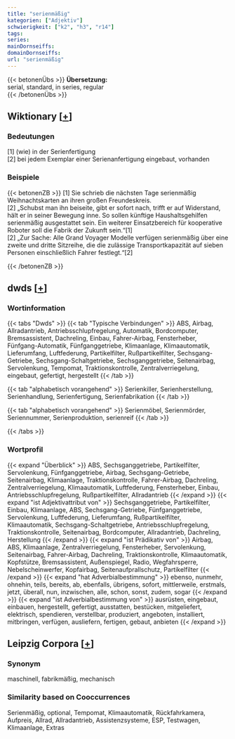 ```yaml
---
title: "serienmäßig"
kategorien: ["Adjektiv"]
schwierigkeit: ["k2", "h3", "r14"]
tags:
series:
mainDornseiffs:
domainDornseiffs:
url: "serienmäßig"
---
```


{{< betonenÜbs >}}
**Übersetzung:**  
serial, standard, in series, regular  
{{< /betonenÜbs >}}

## Wiktionary [[+](https://de.wiktionary.org/wiki/serienmäßig)]

### Bedeutungen
[1] (wie) in der Serienfertigung  
[2] bei jedem Exemplar einer Serienanfertigung eingebaut, vorhanden  

### Beispiele
{{< betonenZB >}}
[1] Sie schrieb die nächsten Tage serienmäßig Weihnachtskarten an ihren großen Freundeskreis.  
[2] „Schubst man ihn beiseite, gibt er sofort nach, trifft er auf Widerstand, hält er in seiner Bewegung inne. So sollen künftige Haushaltsgehilfen serienmäßig ausgestattet sein. Ein weiterer Einsatzbereich für kooperative Roboter soll die Fabrik der Zukunft sein.“[1]  
[2] „Zur Sache: Alle Grand Voyager Modelle verfügen serienmäßig über eine zweite und dritte Sitzreihe, die die zulässige Transportkapazität auf sieben Personen einschließlich Fahrer festlegt.“[2]  

{{< /betonenZB >}}


## dwds [[+](https://www.dwds.de/wb/serienmäßig)]

### Wortinformation
{{< tabs "Dwds" >}}
{{< tab "Typische Verbindungen" >}}
ABS, Airbag, Allradantrieb, Antriebsschlupfregelung, Automatik, Bordcomputer, Bremsassistent, Dachreling, Einbau, Fahrer-Airbag, Fensterheber, Fünfgang-Automatik, Fünfganggetriebe, Klimaanlage, Klimaautomatik, Lieferumfang, Luftfederung, Partikelfilter, Rußpartikelfilter, Sechsgang-Getriebe, Sechsgang-Schaltgetriebe, Sechsganggetriebe, Seitenairbag, Servolenkung, Tempomat, Traktionskontrolle, Zentralverriegelung, eingebaut, gefertigt, hergestellt
{{< /tab >}}

{{< tab "alphabetisch vorangehend" >}}
Serienkiller, Serienherstellung, Serienhandlung, Serienfertigung, Serienfabrikation
{{< /tab >}}

{{< tab "alphabetisch vorangehend" >}}
Serienmöbel, Serienmörder, Seriennummer, Serienproduktion, serienreif
{{< /tab >}}

{{< /tabs >}}

### Wortprofil
{{< expand "Überblick" >}} ABS, Sechsganggetriebe, Partikelfilter, Servolenkung, Fünfganggetriebe, Airbag, Sechsgang-Getriebe, Seitenairbag, Klimaanlage, Traktionskontrolle, Fahrer-Airbag, Dachreling, Zentralverriegelung, Klimaautomatik, Luftfederung, Fensterheber, Einbau, Antriebsschlupfregelung, Rußpartikelfilter, Allradantrieb {{< /expand >}}
{{< expand "ist Adjektivattribut von" >}} Sechsganggetriebe, Partikelfilter, Einbau, Klimaanlage, ABS, Sechsgang-Getriebe, Fünfganggetriebe, Servolenkung, Luftfederung, Lieferumfang, Rußpartikelfilter, Klimaautomatik, Sechsgang-Schaltgetriebe, Antriebsschlupfregelung, Traktionskontrolle, Seitenairbag, Bordcomputer, Allradantrieb, Dachreling, Herstellung {{< /expand >}}
{{< expand "ist Prädikativ von" >}} Airbag, ABS, Klimaanlage, Zentralverriegelung, Fensterheber, Servolenkung, Seitenairbag, Fahrer-Airbag, Dachreling, Traktionskontrolle, Klimaautomatik, Kopfstütze, Bremsassistent, Außenspiegel, Radio, Wegfahrsperre, Nebelscheinwerfer, Kopfairbag, Seitenaufprallschutz, Partikelfilter {{< /expand >}}
{{< expand "hat Adverbialbestimmung" >}} ebenso, nunmehr, ohnehin, teils, bereits, ab, ebenfalls, übrigens, sofort, mittlerweile, erstmals, jetzt, überall, nun, inzwischen, alle, schon, sonst, zudem, sogar {{< /expand >}}
{{< expand "ist Adverbialbestimmung von" >}} ausrüsten, eingebaut, einbauen, hergestellt, gefertigt, ausstatten, bestücken, mitgeliefert, elektrisch, spendieren, verstellbar, produziert, angeboten, installiert, mitbringen, verfügen, ausliefern, fertigen, gebaut, anbieten {{< /expand >}}

## Leipzig Corpora [[+](https://corpora.uni-leipzig.de/en/res?word=serienmäßig&corpusId=deu_newscrawl-public_2018)]


### Synonym
maschinell, fabrikmäßig, mechanisch


### Similarity based on Cooccurrences
Serienmäßig, optional, Tempomat, Klimaautomatik, Rückfahrkamera, Aufpreis, Allrad, Allradantrieb, Assistenzsysteme, ESP, Testwagen, Klimaanlage, Extras

